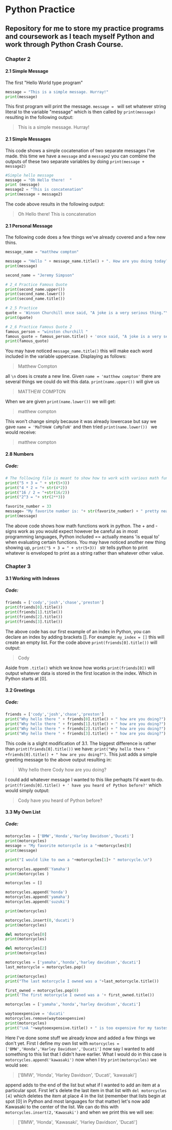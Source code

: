 # Python Practice

## Repository for me to store my practice programs and coursework as I teach myself Python and work through Python Crash Course.


### Chapter 2

#### 2.1 Simple Message
The first "Hello World type program"

```python
message = "This is a simple message. Hurray!"
print(message)
```

This first program will print the message. `message = ` will set whatever string literal to the variable "message" which is then called by `print(message)` resulting in the following output:

>This is a simple message. Hurray!


#### 2.1 Simple Messages

This code shows a simple cocatenation of two separate messages I've made.
this time we have a `message` and a `message2` you can combine the outputs of these two separate variables by doing `print(message + message2)`

```python
#Simple hello message
message = "Oh Hello there!  "
print (message)
message2 = "This is concatenation"
print(message + message2)
```
The code above results in the following output:

>Oh Hello there! This is concatenation


#### 2.1 Personal Message

The following code does a few things we've already covered and a few new thins.

```python
message_name = "matthew compton"

message = "Hello " + message_name.title() + ". How are you doing today?\nWould you like to learn some Python?"
print(message)

second_name = "Jeremy Simpson"

# 2_4 Practice Famous Quote
print(second_name.upper())
print(second_name.lower())
print(second_name.title())

# 2_5 Practice
quote = 'Winson Churchill once said, "A joke is a very serious thing."\n'
print(quote)

# 2_6 Practice Famous Quote 2
famous_person = "winston churchill "
famous_quote = famous_person.title() + 'once said, "A joke is a very serious thing."\n'
print(famous_quote)
```



You may have noticed ```message_name.title()```  this will make each word included in the variable uppercase. Displaying as follows:

>Matthew Compton

all  ```\n```  does is create a new line. Given ``` name = 'matthew compton' ```  there are several things we could do wit this data.  ```print(name.upper())```  will give us 

>MATTHEW COMPTON

When we are given  ```print(name.lower())```  we will get:

>matthew compton

This won't change simply because it was already lowercase but say we gave  ``` name = 'MaTtHeW CoMpToN' ```  and then tried  ```print(name.lower()) ```  we would receive:

>matthew compton


#### 2.8 Numbers
##### Code:
```python
# The following file is meant to show how to work with various math functions in Python, as well as properly including numerical results in a string
print("5 + 3 = " + str(5+3))
print("4 * 2 = "+ str(4*2))
print("16 / 2 = "+str(16/2))
print("2^3 = "+ str(2**3))

favorite_number = 33
message= "My favorite number is: "+ str(favorite_number) + " pretty neat huh?"
print(message)
```

The above code shows how math functions work in python. The + and - signs work as you would expect however be careful as in most programming languages, Python included == actually means 'is equal to' when evaluating certain functions. You may have noticed another new thing showing up, ```print("5 + 3 = " + str(5+3)) ``` str tells python to print whatever is enveloped to print as a string rather than whatever other value.

### Chapter 3

#### 3.1 Working with Indexes
##### Code:
```python
friends = ['cody','josh','chase','preston']
print(friends[0].title())
print(friends[1].title())
print(friends[2].title())
print(friends[3].title())
```
The above code has our first example of an index in Python, you can declare an index by adding brackets []. 
For example: ``` my_index = [] ``` this will create an empty list. For the code above ``` print(friends[0].title()) ``` will output:

>Cody

Aside from ``` .title() ``` which we know how works ``` print(friends[0]) ``` will output whatever data is stored in the first location in the index. Which in Python starts at [0].

 
#### 3.2 Greetings
##### Code:
```python
friends = ['cody','josh','chase','preston']
print("Why hello there " + friends[0].title() + " how are you doing?")
print("Why hello there " + friends[1].title() + " how are you doing?")
print("Why hello there " + friends[2].title() + " how are you doing?")
print("Why hello there " + friends[3].title() + " how are you doing?")
```

This code is a slight modification of 3.1. The biggest difference is rather than ```print(friends[0].title())``` we have: ```print("Why hello there " +friends[0].title() + " how are you doing?")```. This just adds a simple greeting message to the above output resulting in:
>Why hello there Cody how are you doing?

I could add whatever message I wanted to this like perhapts I'd want to do. ```print(friends[0].title() + ' have you heard of Python before?'``` which would simply output:
>Cody have you heard of Python before?


#### 3.3 My Own List
##### Code:
```python
motorcycles = ['BMW','Honda','Harley Davidson','Ducati']
print(motorcycles)
message = "My favorite motorcycle is a "+motorcycles[0]
print(message)

print("I would like to own a "+motorcycles[1]+ " motorcycle.\n")

motorcycles.append('Yamaha')
print(motorcycles )

motorcycles = []

motorcycles.append('honda')
motorcycles.append('yamaha')
motorcycles.append('suzuki')

print(motorcycles)

motorcycles.insert(0,'ducati')
print(motorcycles)

del motorcycles[0]
print(motorcycles)

del motorcycles[2]
print(motorcycles)

motorcycles = ['yamaha','honda','harley davidson','ducati']
last_motorcycle = motorcycles.pop()

print(motorcycles)
print("The last motorcycle I owned was a "+last_motorcycle.title())

first_owned = motorcycles.pop(0)
print('The first motorcycle I owned was a '+ first_owned.title())

motorcycles = ['yamaha','honda','harley davidson','ducati']

waytooexpensive = 'ducati'
motorcycles.remove(waytooexpensive)
print(motorcycles)
print("\nA "+waytooexpensive.title() + " is too expensive for my tastes.")
```
Here I've done some stuff we already know and added a few things we don't yet. First I define my own list with ```motorcycles = ['BMW','Honda','Harley Davidson','Ducati']``` now say I wanted to add something to this list that I didn't have earlier. What I would do in this case is ```motorcycles.append('kawasaki')``` now when I try ```print(motorcycles)``` we would see:

>['BMW', 'Honda', 'Harley Davidson', 'Ducati', 'kawasaki']

append adds to the end of the list but what if I wanted to add an item at a particular spot. First let's delete the last item in that list with ```del motorcycles [4]``` which deletes the item at place 4 in the list (remember that lists begin at spot [0] in Python and most languages for that matter) let's now add Kawasaki to the center of the list. We can do this with ```motorcycles.insert(2,'Kawasaki')``` and when we print this we will see:

>['BMW', 'Honda', 'Kawasaki', 'Harley Davidson', 'Ducati']
